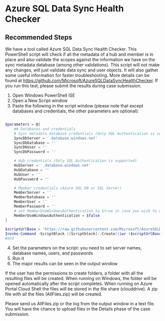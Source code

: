 <properties
	pageTitle="Azure SQL Data Sync Health Checker"
	description="Azure SQL Data Sync Health Checker"
	infoBubbleText="Azure SQL Data Sync Health Checker"
	service="microsoft.sql"
	resource="servers"
	ms.author="vitomaz"
	authors="vitomaz-msft"
	displayOrder=""
	articleId="sql_datasync_healthchecker"
	diagnosticScenario="SqlDataSync"
	selfHelpType="diagnostics"
	supportTopicIds="32574329"
	resourceTags=""
	productPesIds="13491"
	cloudEnvironments="public,blackForest,fairfax,mooncake"
/>

# Azure SQL Data Sync Health Checker

## **Recommended Steps**

We have a tool called Azure SQL Data Sync Health Checker. This PowerShell script will check if all the metadata of a hub and member is in place and also validate the scopes against the information we have on the sync metadata database (among other validations). This script will not make any changes, will just validate data sync and user objects. It will also gather some useful information for faster troubleshooting. More details can be found at https://github.com/Microsoft/AzureSQLDataSyncHealthChecker. If you run this test, please submit the results during case submission. 

1. Open Windows PowerShell ISE
2. Open a New Script window
3. Paste the following in the script window (please note that except databases and credentials, the other parameters are optional):

```powershell

$parameters = @{
    ## Databases and credentials
    # Sync metadata database credentials (Only SQL Authentication is supported)
    SyncDbServer = '.database.windows.net'
    SyncDbDatabase = ''
    SyncDbUser = ''
    SyncDbPassword = ''

    # Hub credentials (Only SQL Authentication is supported)
    HubServer = '.database.windows.net'
    HubDatabase = ''
    HubUser = ''
    HubPassword = ''

    # Member credentials (Azure SQL DB or SQL Server)
    MemberServer = ''
    MemberDatabase = ''
    MemberUser = ''
    MemberPassword = ''
    # set MemberUseWindowsAuthentication to $true in case you wish to use integrated Windows authentication (MemberUser and MemberPassword will be ignored)
    MemberUseWindowsAuthentication = $false
}
 
$scriptUrlBase = 'https://raw.githubusercontent.com/Microsoft/AzureSQLDataSyncHealthChecker/master'
Invoke-Command -ScriptBlock ([Scriptblock]::Create((iwr ($scriptUrlBase+'/AzureSQLDataSyncHealthChecker.ps1')).Content)) -ArgumentList $parameters
#end

```

4. Set the parameters on the script: you need to set server names, database names, users, and passwords
5. Run it
6. The major results can be seen in the output window

If the user has the permissions to create folders, a folder with all the resulting files will be created. When running on Windows, the folder will be opened automatically after the script completes. When running on Azure Portal Cloud Shell the files will be stored in the file share (clouddrive). A zip file with all the files (AllFiles.zip) will be created. 

Please send us AllFiles.zip or the log from the output window in a text file. You will have the chance to upload files in the Details phase of the case submission.
